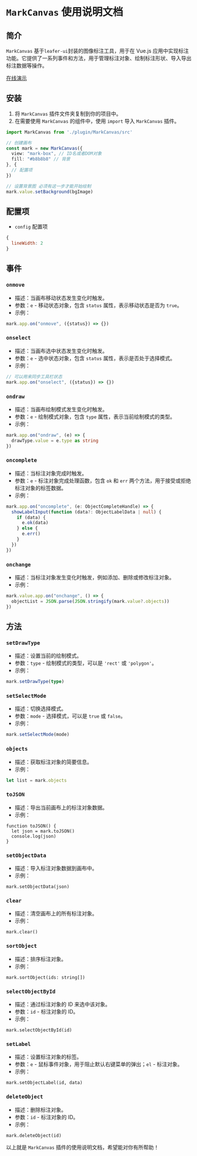 # `MarkCanvas` 使用说明文档

## 简介
`MarkCanvas` 基于`leafer-ui`封装的图像标注工具，用于在 Vue.js 应用中实现标注功能。它提供了一系列事件和方法，用于管理标注对象、绘制标注形状、导入导出标注数据等操作。

[在线演示](https://yh4922.github.io/mark-canvas-demo/)


## 安装
1. 将 `MarkCanvas` 插件文件夹复制到你的项目中。
2. 在需要使用 `MarkCanvas` 的组件中，使用 `import` 导入 `MarkCanvas` 插件。

```typescript
import MarkCanvas from './plugin/MarkCanvas/src'

// 创建画布
const mark = new MarkCanvas({
  view: "mark-box", // ID名或者DOM对象
  fill: "#b8b8b8" // 背景
}, {
  // 配置项
})

// 设置背景图 必须有这一步才能开始绘制
mark.value.setBackground(bgImage)
```

## 配置项
- `config` 配置项
```javascript
{
  lineWidth: 2
}
```

## 事件

### `onmove`
- 描述：当画布移动状态发生变化时触发。
- 参数：`e` - 移动状态对象，包含 `status` 属性，表示移动状态是否为 `true`。
- 示例：
```typescript
mark.app.on("onmove", ({status}) => {})
```

### `onselect`
- 描述：当画布选中状态发生变化时触发。
- 参数：`e` - 选中状态对象，包含 `status` 属性，表示是否处于选择模式。
- 示例：
```typescript
// 可以用来同步工具栏状态
mark.app.on("onselect", ({status}) => {})
```

### `ondraw`
- 描述：当画布绘制模式发生变化时触发。
- 参数：`e` - 绘制模式对象，包含 `type` 属性，表示当前绘制模式的类型。
- 示例：
```typescript
mark.app.on("ondraw", (e) => {
  drawType.value = e.type as string
})
```

### `oncomplete`
- 描述：当标注对象完成时触发。
- 参数：`e` - 标注对象完成处理函数，包含 `ok` 和 `err` 两个方法，用于接受或拒绝标注对象的标签数据。
- 示例：
```typescript
mark.app.on("oncomplete", (e: ObjectCompleteHandle) => {
  showLabelInput(function (data?: ObjectLabelData | null) {
    if (data) {
      e.ok(data)
    } else {
      e.err()
    }
  })
})
```

### `onchange`
- 描述：当标注对象发生变化时触发，例如添加、删除或修改标注对象。
- 示例：
```typescript
mark.value.app.on("onchange", () => {
  objectList = JSON.parse(JSON.stringify(mark.value?.objects))
})
```

## 方法


### `setDrawType`
- 描述：设置当前的绘制模式。
- 参数：`type` - 绘制模式的类型，可以是 `'rect'` 或 `'polygon'`。
- 示例：
```typescript
mark.setDrawType(type)
```

###  `setSelectMode`
- 描述：切换选择模式。
- 参数：`mode` - 选择模式，可以是 `true` 或 `false`。
- 示例：
```typescript
mark.setSelectMode(mode)
```


### `objects`
- 描述：获取标注对象的简要信息。
- 示例：
```typescript
let list = mark.objects
```


### `toJSON`
- 描述：导出当前画布上的标注对象数据。
- 示例：
```vue
function toJSON() {
  let json = mark.toJSON()
  console.log(json)
}
```

### `setObjectData`
- 描述：导入标注对象数据到画布中。
- 示例：
```vue
mark.setObjectData(json)
```

### `clear`
- 描述：清空画布上的所有标注对象。
- 示例：
```vue
mark.clear()
```

### `sortObject`
- 描述：排序标注对象。
- 示例：
```vue
mark.sortObject(ids: string[])
```

### `selectObjectById`
- 描述：通过标注对象的 ID 来选中该对象。
- 参数：`id` - 标注对象的 ID。
- 示例：
```vue
mark.selectObjectById(id)
```

### `setLabel`
- 描述：设置标注对象的标签。
- 参数：`e` - 鼠标事件对象，用于阻止默认右键菜单的弹出；`el` - 标注对象。
- 示例：
```vue
mark.setObjectLabel(id, data)
```

###  `deleteObject`
- 描述：删除标注对象。
- 参数：`id` - 标注对象的 ID。
- 示例：
```vue
mark.deleteObject(id)
```

以上就是 `MarkCanvas` 插件的使用说明文档，希望能对你有所帮助！